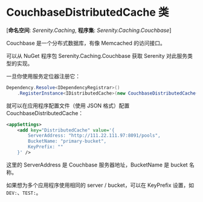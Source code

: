 # CouchbaseDistributedCache 类 

[**命名空间**: *Serenity.Caching*, **程序集**: *Serenity.Caching.Couchbase*]

Couchbase 是一个分布式数据库，有像 Memcached 的访问接口。

可以从 NuGet 程序包 Serenity.Caching.Couchbase 获取 Serenity 对此服务类型的实现。

一旦你使用服务定位器注册它：

```cs
Dependency.Resolve<IDependencyRegistrar>()
    .RegisterInstance<IDistributedCache>(new CouchbaseDistributedCache())
```

就可以在应用程序配置文件（使用 JSON 格式）配置 CouchbaseDistributedCache：

```xml
<appSettings>
    <add key="DistributedCache" value='{
        ServerAddress: "http://111.22.111.97:8091/pools",
        BucketName: "primary-bucket",
        KeyPrefix: ""
    }' />
```

这里的 ServerAddress 是 Couchbase 服务器地址，BucketName 是 bucket 名称。

如果想为多个应用程序使用相同的 server / bucket，可以在 KeyPrefix 设置，如 `DEV:`、`TEST:`。
